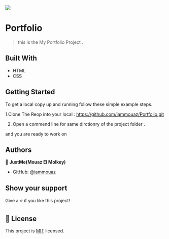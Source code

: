 ![](https://img.shields.io/badge/Microverse-blueviolet)

# Portfolio

> this is the My Portfolio Project .
                    
## Built With

- HTML
- CSS

## Getting Started

To get a local copy up and running follow these simple example steps.

1.Clone The Reop into your local : https://github.com/iammouaz/Portfolio.git

2. Open a commend line for same dirctionry of the project folder .

and you are ready to work on

## Authors

👤 **JustMe(Mouaz El Molkey)**

- GitHub: [@iammouaz](https://github.com/iammouaz)

## Show your support

Give a ⭐️ if you like this project!

## 📝 License

This project is [MIT](./MIT.md) licensed.